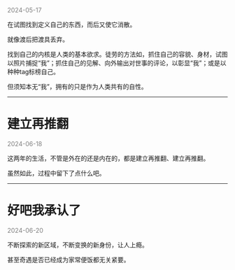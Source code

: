 
<span style="color: gray;">2024-05-17</span>

在试图找到定义自己的东西，而后又使它消散。

就像渡后把渡具丢弃。

找到自己的内核是人类的基本欲求。徒劳的方法如，抓住自己的容貌、身材，试图以照片捕捉“我”；抓住自己的见解、向外输出对世事的评论，以彰显“我”；或是以种种tag标榜自己。

但须知本无“我”，拥有的只是作为人类共有的自性。

---------------
<h1>建立再推翻</h1>

<span style="color: gray;">2024-06-18</span>

这两年的生活，不管是外在的还是内在的，都是建立再推翻、建立再推翻。

虽然如此，过程中留下了点什么吧。


---------------
<h1>好吧我承认了</h1>

<span style="color: gray;">2024-06-20</span>

不断探索的新区域，不断变换的新身份，让人上瘾。

甚至奇遇是否已经成为家常便饭都无关紧要。


